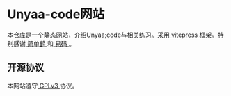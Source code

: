 # Unyaa-code网站
本仓库是一个静态网站，介绍Unyaa;code与相关练习。采用[ vitepress ](https://vitepress.dev/zh/)框架。特别感谢[ 简单鹤 ](https://flauver.github.io/jdh/)和[ 易码 ](https://yima.pages.dev/)。

## 开源协议
本网站遵守[ GPLv3 ](LICENSE)协议。